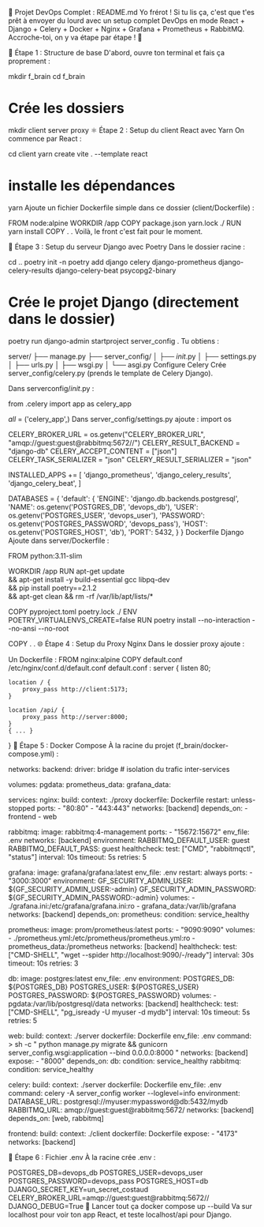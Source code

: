 
🚀 Projet DevOps Complet : README.md
Yo frérot ! Si tu lis ça, c'est que t'es prêt à envoyer du lourd avec un setup complet DevOps en mode React + Django + Celery + Docker + Nginx + Grafana + Prometheus + RabbitMQ. Accroche-toi, on y va étape par étape ! 💪

📁 Étape 1 : Structure de base
D'abord, ouvre ton terminal et fais ça proprement :

mkdir f_brain
cd f_brain

# Crée les dossiers
mkdir client server proxy
⚛️ Étape 2 : Setup du client React avec Yarn
On commence par React :

cd client
yarn create vite . --template react

# installe les dépendances
yarn
Ajoute un fichier Dockerfile simple dans ce dossier (client/Dockerfile) :

FROM node:alpine
WORKDIR /app
COPY package.json yarn.lock ./
RUN yarn install
COPY . .
Voilà, le front c'est fait pour le moment.

🐍 Étape 3 : Setup du serveur Django avec Poetry
Dans le dossier racine :

cd ..
poetry init -n
poetry add django celery django-prometheus django-celery-results django-celery-beat psycopg2-binary

# Crée le projet Django (directement dans le dossier)
poetry run django-admin startproject server_config .
Tu obtiens :

server/
├── manage.py
├── server_config/
│   ├── _init_.py
│   ├── settings.py
│   ├── urls.py
│   ├── wsgi.py
│   └── asgi.py
Configure Celery
Crée server_config/celery.py (prends le template de Celery Django).

Dans serverconfig/_init_.py :

from .celery import app as celery_app

_all_ = ('celery_app',)
Dans server_config/settings.py ajoute :
import os

CELERY_BROKER_URL = os.getenv("CELERY_BROKER_URL", "amqp://guest:guest@rabbitmq:5672//")
CELERY_RESULT_BACKEND = "django-db"
CELERY_ACCEPT_CONTENT = ["json"]
CELERY_TASK_SERIALIZER = "json"
CELERY_RESULT_SERIALIZER = "json"

INSTALLED_APPS += [
    'django_prometheus',
    'django_celery_results',
    'django_celery_beat',
]

DATABASES = {
    'default': {
        'ENGINE': 'django.db.backends.postgresql',
        'NAME': os.getenv('POSTGRES_DB', 'devops_db'),
        'USER': os.getenv('POSTGRES_USER', 'devops_user'),
        'PASSWORD': os.getenv('POSTGRES_PASSWORD', 'devops_pass'),
        'HOST': os.getenv('POSTGRES_HOST', 'db'),
        'PORT': 5432,
    }
}
Dockerfile Django
Ajoute dans server/Dockerfile :

FROM python:3.11-slim

WORKDIR /app
RUN apt-get update \
    && apt-get install -y build-essential gcc libpq-dev \
    && pip install poetry==2.1.2 \
    && apt-get clean && rm -rf /var/lib/apt/lists/*

COPY pyproject.toml poetry.lock ./
ENV POETRY_VIRTUALENVS_CREATE=false
RUN poetry install --no-interaction --no-ansi --no-root

COPY . .
🌐 Étape 4 : Setup du Proxy Nginx
Dans le dossier proxy ajoute :

Un Dockerfile :
FROM nginx:alpine
COPY default.conf /etc/nginx/conf.d/default.conf
default.conf :
server {
    listen 80;

    location / {
        proxy_pass http://client:5173;
    }

    location /api/ {
        proxy_pass http://server:8000;
    }
    { ... }
}
🐳 Étape 5 : Docker Compose
À la racine du projet (f_brain/docker-compose.yml) :

networks:
  backend:
    driver: bridge # isolation du trafic inter-services

volumes:
  pgdata:
  prometheus_data:
  grafana_data:

services:
  nginx:
    build:
      context: ./proxy
      dockerfile: Dockerfile
    restart: unless-stopped
    ports:
      - "80:80"
      - "443:443"
    networks: [backend]
    depends_on:
      - frontend
      - web

  rabbitmq:
    image: rabbitmq:4-management
    ports:
      - "15672:15672"
    env_file: .env
    networks: [backend]
    environment:
      RABBITMQ_DEFAULT_USER: guest
      RABBITMQ_DEFAULT_PASS: guest
    healthcheck:
      test: ["CMD", "rabbitmqctl", "status"]
      interval: 10s
      timeout: 5s
      retries: 5

  grafana:
    image: grafana/grafana:latest
    env_file: .env
    restart: always
    ports:
      - "3000:3000"
    environment:
      GF_SECURITY_ADMIN_USER: ${GF_SECURITY_ADMIN_USER:-admin}
      GF_SECURITY_ADMIN_PASSWORD: ${GF_SECURITY_ADMIN_PASSWORD:-admin}
    volumes:
      - ./grafana.ini:/etc/grafana/grafana.ini:ro
      - grafana_data:/var/lib/grafana
    networks: [backend]
    depends_on:
      prometheus:
        condition: service_healthy

  prometheus:
    image: prom/prometheus:latest
    ports:
      - "9090:9090"
    volumes:
      - ./prometheus.yml:/etc/prometheus/prometheus.yml:ro
      - prometheus_data:/prometheus
    networks: [backend]
    healthcheck:
      test: ["CMD-SHELL", "wget --spider http://localhost:9090/-/ready"]
      interval: 30s
      timeout: 10s
      retries: 3

  db:
    image: postgres:latest
    env_file: .env
    environment:
      POSTGRES_DB: ${POSTGRES_DB}
      POSTGRES_USER: ${POSTGRES_USER}
      POSTGRES_PASSWORD: ${POSTGRES_PASSWORD}
    volumes:
      - pgdata:/var/lib/postgresql/data
    networks: [backend]
    healthcheck:
      test: ["CMD-SHELL", "pg_isready -U myuser -d mydb"]
      interval: 10s
      timeout: 5s
      retries: 5

  web:
    build:
      context: ./server
      dockerfile: Dockerfile
    env_file: .env
    command: >
      sh -c "
        python manage.py migrate &&
        gunicorn server_config.wsgi:application --bind 0.0.0.0:8000
      "
    networks: [backend]
    expose:
      - "8000"
    depends_on:
      db:
        condition: service_healthy
      rabbitmq:
        condition: service_healthy

  celery:
    build:
      context: ./server
      dockerfile: Dockerfile
    env_file: .env
    command: celery -A server_config worker --loglevel=info
    environment:
      DATABASE_URL: postgresql://myuser:mypassword@db:5432/mydb
      RABBITMQ_URL: amqp://guest:guest@rabbitmq:5672/
    networks: [backend]
    depends_on: [web, rabbitmq]

  frontend:
    build:
      context: ./client
      dockerfile: Dockerfile
    expose:
      - "4173"
    networks: [backend]

🔑 Étape 6 : Fichier .env
À la racine crée .env :

POSTGRES_DB=devops_db
POSTGRES_USER=devops_user
POSTGRES_PASSWORD=devops_pass
POSTGRES_HOST=db
DJANGO_SECRET_KEY=un_secret_costaud
CELERY_BROKER_URL=amqp://guest:guest@rabbitmq:5672//
DJANGO_DEBUG=True
🚦 Lancer tout ça
docker compose up --build
Va sur localhost pour voir ton app React, et teste localhost/api pour Django.